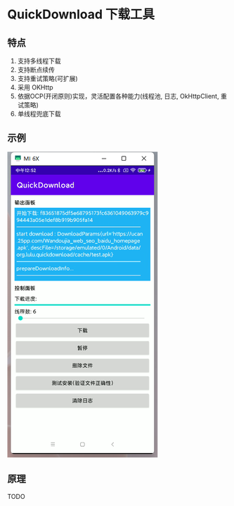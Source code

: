 
# QuickDownload 下载工具

## 特点

1. 支持多线程下载
2. 支持断点续传
3. 支持重试策略(可扩展)
4. 采用 OKHttp
5. 依据OCP(开闭原则)实现，灵活配置各种能力(线程池, 日志, OkHttpClient, 重试策略)
6. 单线程兜底下载

## 示例

![](doc/sample.png)

## 原理

TODO
